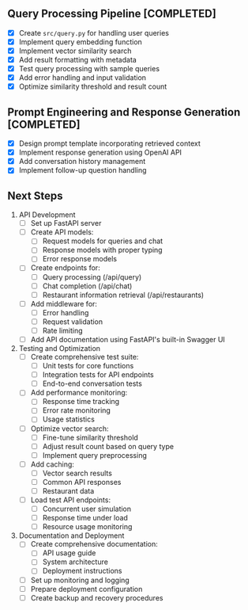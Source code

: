 ## Query Processing Pipeline [COMPLETED]
- [x] Create `src/query.py` for handling user queries
- [x] Implement query embedding function
- [x] Implement vector similarity search
- [x] Add result formatting with metadata
- [x] Test query processing with sample queries
- [x] Add error handling and input validation
- [x] Optimize similarity threshold and result count

## Prompt Engineering and Response Generation [COMPLETED]
- [x] Design prompt template incorporating retrieved context
- [x] Implement response generation using OpenAI API
- [x] Add conversation history management
- [x] Implement follow-up question handling

## Next Steps
1. API Development
   - [ ] Set up FastAPI server
   - [ ] Create API models:
     - [ ] Request models for queries and chat
     - [ ] Response models with proper typing
     - [ ] Error response models
   - [ ] Create endpoints for:
     - [ ] Query processing (/api/query)
     - [ ] Chat completion (/api/chat)
     - [ ] Restaurant information retrieval (/api/restaurants)
   - [ ] Add middleware for:
     - [ ] Error handling
     - [ ] Request validation
     - [ ] Rate limiting
   - [ ] Add API documentation using FastAPI's built-in Swagger UI

2. Testing and Optimization
   - [ ] Create comprehensive test suite:
     - [ ] Unit tests for core functions
     - [ ] Integration tests for API endpoints
     - [ ] End-to-end conversation tests
   - [ ] Add performance monitoring:
     - [ ] Response time tracking
     - [ ] Error rate monitoring
     - [ ] Usage statistics
   - [ ] Optimize vector search:
     - [ ] Fine-tune similarity threshold
     - [ ] Adjust result count based on query type
     - [ ] Implement query preprocessing
   - [ ] Add caching:
     - [ ] Vector search results
     - [ ] Common API responses
     - [ ] Restaurant data
   - [ ] Load test API endpoints:
     - [ ] Concurrent user simulation
     - [ ] Response time under load
     - [ ] Resource usage monitoring

3. Documentation and Deployment
   - [ ] Create comprehensive documentation:
     - [ ] API usage guide
     - [ ] System architecture
     - [ ] Deployment instructions
   - [ ] Set up monitoring and logging
   - [ ] Prepare deployment configuration
   - [ ] Create backup and recovery procedures 